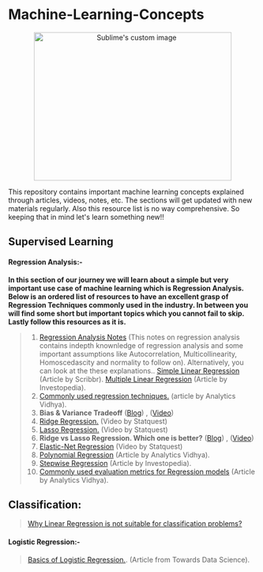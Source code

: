 # Machine-Learning-Concepts

<p align="center">
  <img src="https://user-images.githubusercontent.com/78068342/131361643-b960bfe1-6a1c-44b0-8fdb-f93c5c83b947.jpg" alt="Sublime's custom image"/ width = "400" height = "300">
</p>

This repository contains important machine learning concepts explained through articles, videos, notes, etc. The sections will get updated with new materials regularly. Also this resource list is no way comprehensive. So keeping that in mind let's learn something new!! 

## **Supervised Learning**

#### **Regression Analysis:-**

**In this section of our journey we will learn about a simple but very important use case of machine learning which is Regression Analysis. Below is an ordered list of resources to have an excellent grasp of Regression Techniques commonly used in the industry. In between you will find some short but important topics which you cannot fail to skip. Lastly follow this resources as it is.**

>   1. [Regression Analysis Notes](https://drive.google.com/file/d/1iFfc0MkECHluD6whkY8HZdtWLqNk0hVY/view?usp=sharing) (This notes on regression analysis contains indepth knownledge of regression analysis and some important assumptions like Autocorrelation, Multicollinearity, Homoscedascity and normality to follow on).
>   Alternatively, you can look at the these explanations..
>    [Simple Linear Regression](https://www.scribbr.com/statistics/simple-linear-regression/) (Article by Scribbr).
>    [Multiple Linear Regression](https://www.investopedia.com/terms/m/mlr.asp) (Article by Investopedia).
>   2. [Commonly used regression techniques.](https://www.analyticsvidhya.com/blog/2015/08/comprehensive-guide-regression/#) (article by Analytics Vidhya).
>   3. **Bias & Variance Tradeoff**  ([Blog](https://www.analyticsvidhya.com/blog/2020/08/bias-and-variance-tradeoff-machine-learning/)) , ([Video](https://www.youtube.com/watch?v=EuBBz3bI-aA))
>   4. [Ridge Regression.](https://www.youtube.com/watch?v=Q81RR3yKn30) (Video by Statquest)
>   5. [Lasso Regression.](https://www.youtube.com/watch?v=NGf0voTMlcs&t=1s) (Video by Statquest)
>   6. **Ridge vs Lasso Regression. Which one is better?** ([Blog](https://favtutor.com/blogs/ridge-and-lasso-regression)) , ([Video](https://www.youtube.com/watch?v=Xm2C_gTAl8c&t=36s))
>   7. [Elastic-Net Regression](https://www.youtube.com/watch?v=1dKRdX9bfIo) (Video by Statquest)
>   8. [Polynomial Regression](https://www.analyticsvidhya.com/blog/2020/03/polynomial-regression-python/) (Article by Analytics Vidhya).
>   9. [Stepwise Regression](https://www.investopedia.com/terms/s/stepwise-regression.asp) (Article by Investopedia).
>  10. [Commonly used evaluation metrics for Regression models](https://www.analyticsvidhya.com/blog/2021/05/know-the-best-evaluation-metrics-for-your-regression-model/) (Article by Analytics Vidhya).

## Classification:

> [Why Linear Regression is not suitable for classification problems?](https://towardsdatascience.com/why-linear-regression-is-not-suitable-for-binary-classification-c64457be8e28)

#### Logistic Regression:-

> [Basics of Logistic Regression.](https://towardsdatascience.com/understanding-logistic-regression-9b02c2aec102). (Article from Towards Data Science).
